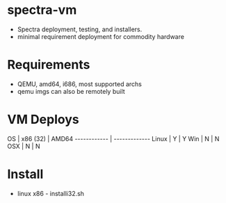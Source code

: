 # spectra-vm
* Spectra deployment, testing, and installers.
* minimal requirement deployment for commodity hardware

# Requirements
* QEMU, amd64, i686, most supported archs
* qemu imgs can also be remotely built

# VM Deploys

OS | x86 (32) | AMD64
------------ | -------------
Linux | Y | Y
Win | N | N
OSX | N | N

# Install
* linux x86 - installi32.sh
